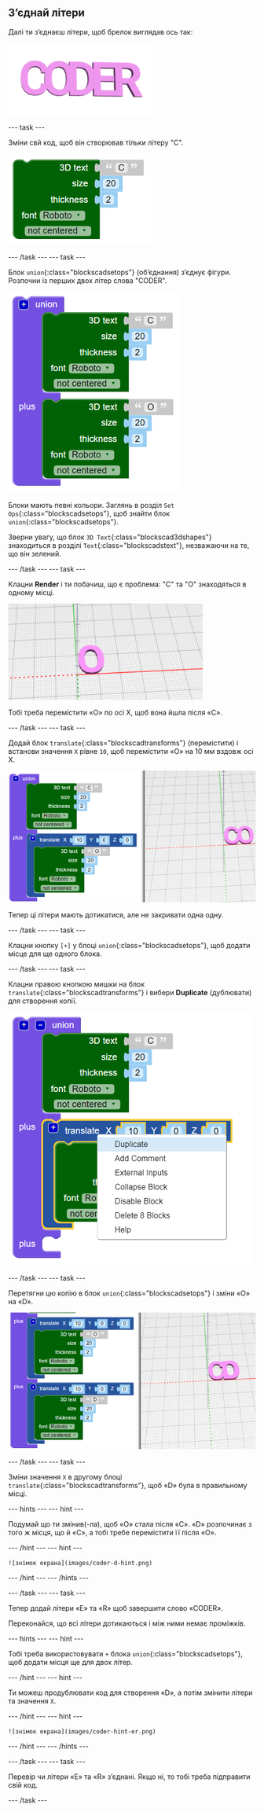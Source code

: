 ## З’єднай літери

Далі ти з’єднаєш літери, щоб брелок виглядав ось так:

![знімок екрана](images/coder-letters-joined.png)

--- task ---

Зміни свй код, щоб він створював тільки літеру "C".

![знімок екрана](images/coder-c.png)

--- /task ---
--- task ---

Блок `union`{:class="blockscadsetops"} (об’єднання) з’єднує фігури. Розпочни із перших двох літер слова "CODER".

![знімок екрана](images/coder-co.png)

Блоки мають певні кольори. Заглянь в розділ `Set Ops`{:class="blockscadsetops"}, щоб знайти блок `union`{:class="blockscadsetops"}.

Зверни увагу, що блок `3D Text`{:class="blockscad3dshapes"} знаходиться в розділі `Text`{:class="blockscadstext"}, незважаючи на те, що він зелений.

--- /task ---
--- task ---	

Клацни **Render** і ти побачиш, що є проблема: "C" та "O" знаходяться в одному місці.

![знімок екрана](images/coder-same-place.png)

Тобі треба перемістити «O» по осі X, щоб вона йшла після «C».

--- /task ---
--- task ---	

Додай блок `translate`{:class="blockscadtransforms"} (перемістити) і встанови значення `X` рівне `10`, щоб перемістити «O» на 10 мм вздовж осі X.

![знімок екрана](images/coder-translate.png)

Тепер ці літери мають дотикатися, але не закривати одна одну.

--- /task ---
--- task ---	

Клацни кнопку `[+]` у блоці `union`{:class="blockscadsetops"}, щоб додати місце для ще одного блока.

--- /task ---
--- task ---

Клацни правою кнопкою мишки на блок `translate`{:class="blockscadtransforms"} і вибери **Duplicate** (дублювати) для створення копії.

![знімок екрана](images/coder-duplicate.png)

--- /task ---
--- task ---

Перетягни цю копію в блок `union`{:class="blockscadsetops"} і зміни «O» на «D».

![знімок екрана](images/coder-d.png)

--- /task ---
--- task ---

Зміни значення `X` в другому блоці `translate`{:class="blockscadtransforms"}, щоб «D» була в правильному місці.

--- hints ---
--- hint ---

Подумай що ти змінив(-ла), щоб «O» стала після «C». «D» розпочинає з того ж місця, що й «C», а тобі требе перемістити її після «O».

--- /hint ---
--- hint ---

    ![знімок екрана](images/coder-d-hint.png)

--- /hint ---
--- /hints ---

--- /task ---
--- task ---

Тепер додай літери «E» та «R» щоб завершити слово «CODER».

Переконайся, що всі літери дотикаються і між ними немає проміжків.

--- hints ---
--- hint ---

Тобі треба використовувати `+` блока `union`{:class="blockscadsetops"}, щоб додати місця ще для двох літер.

--- /hint ---
--- hint ---

Ти можеш продублювати код для створення «D», а потім змінити літери та значення `X`.

--- /hint ---
--- hint ---

    ![знімок екрана](images/coder-hint-er.png)

--- /hint ---
--- /hints ---

--- /task ---
--- task ---

Перевір чи літери «E» та «R» з’єднані. Якщо ні, то тобі треба підправити свій код.

--- /task ---

